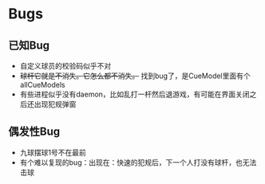 # Bugs

## 已知Bug
* 自定义球员的校验码似乎不对
* ~~球杆它就是不消失。它怎么都不消失。~~ 找到bug了，是CueModel里面有个allCueModels
* 有些进程似乎没有daemon，比如乱打一杆然后退游戏，有可能在界面关闭之后还出现犯规弹窗

## 偶发性Bug
* 九球摆球1号不在最前
* 有个难以复现的bug：出现在：快速的犯规后，下一个人打没有球杆，也无法击球
